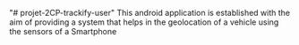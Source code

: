 "# projet-2CP-trackify-user" 
This android application is established with the aim of providing a system that helps in the geolocation of a vehicle using the sensors of a Smartphone

